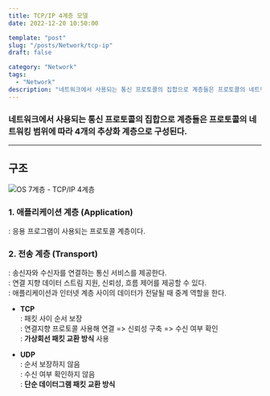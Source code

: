 ```yaml
---
title: TCP/IP 4계층 모델
date: 2022-12-20 10:50:00

template: "post"
slug: "/posts/Network/tcp-ip"
draft: false

category: "Network"
tags:
  - "Network"
description: "네트워크에서 사용되는 통신 프로토콜의 집합으로 계층들은 프로토콜의 네트워킹 범위에 따라 4개의 추상화 계층으로 구성된다."
---
```


### 네트워크에서 사용되는 통신 프로토콜의 집합으로 계층들은 프로토콜의 네트워킹 범위에 따라 4개의 추상화 계층으로 구성된다.

---

## 구조

![OS 7계층 - TCP/IP 4계층](https://images.velog.io/images/jehjong/post/68e38b79-1117-4d48-b7c9-e04454205daa/image.png)

### 1. 애플리케이션 계층 (Application)

: 응용 프로그램이 사용되는 프로토콜 계층이다.

### 2. 전송 계층 (Transport)

: 송신자와 수신자를 연결하는 통신 서비스를 제공한다.  
: 연결 지향 데이터 스트림 지원, 신뢰성, 흐름 제어를 제공할 수 있다.  
: 애플리케이션과 인터넷 계층 사이의 데이터가 전달될 때 중계 역할을 한다.

- **TCP**  
  : 패킷 사이 순서 보장  
  : 연결지향 프로토콜 사용해 연결 => 신뢰성 구축 => 수신 여부 확인  
  : **가상회선 패킷 교환 방식** 사용

- **UDP**  
  : 순서 보장하지 않음  
  : 수신 여부 확인하지 않음  
  : **단순 데이터그램 패킷 교환 방식**
                 
